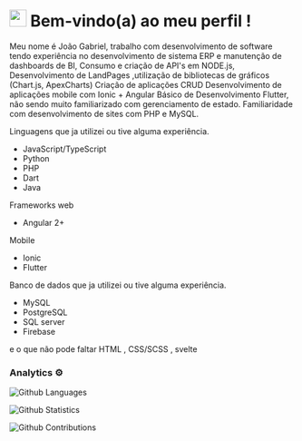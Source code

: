 
<h1><img src="https://emojis.slackmojis.com/emojis/images/1531849430/4246/blob-sunglasses.gif?1531849430" width="30"/> Bem-vindo(a) ao meu perfil  ! </h1>

Meu nome é João Gabriel, trabalho com desenvolvimento de software
tendo experiência no desenvolvimento de sistema ERP e manutenção de dashboards de BI,
Consumo e criação de API's em NODE.js,
Desenvolvimento de LandPages ,utilização de bibliotecas de gráficos (Chart.js, ApexCharts)
Criação de aplicações CRUD
Desenvolvimento de aplicações mobile com Ionic + Angular
Básico de Desenvolvimento Flutter, não sendo muito familiarizado com gerenciamento de estado.
Familiaridade com desenvolvimento de sites com PHP e MySQL.

Linguagens que ja utilizei ou tive alguma experiência.
- JavaScript/TypeScript
- Python
- PHP
- Dart
- Java

Frameworks web
- Angular 2+ 

Mobile
- Ionic
- Flutter

Banco de dados que ja utilizei ou tive alguma experiência.
- MySQL
- PostgreSQL
- SQL server
- Firebase

e o que não pode faltar HTML , CSS/SCSS , svelte

### Analytics ⚙️
![Github Languages](https://github-readme-stats.vercel.app/api/top-langs/?username=JoaoScheleder&layout=compact&count_private=true)

![Github Statistics](https://github-readme-stats.vercel.app/api/?username=JoaoScheleder&count_private=true&show_icons=true)

![Github Contributions](https://github-readme-streak-stats.herokuapp.com/?user=JoaoScheleder&hide_border=true)

